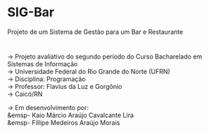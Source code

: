 # SIG-Bar
Projeto de um Sistema de Gestão para um Bar e Restaurante

#

-> Projeto avaliativo do segundo período do Curso Bacharelado em Sistemas de Informação \
-> Universidade Federal do Rio Grande do Norte (UFRN)\
-> Disciplina: Programação \
-> Professor: Flavius da Luz e Gorgônio \
-> Caicó/RN 

-> Em desenvolvimento por: \
&emsp- Kaio Márcio Araújo Cavalcante Lira \
&emsp- Fillipe Medeiros Araújo Morais 
